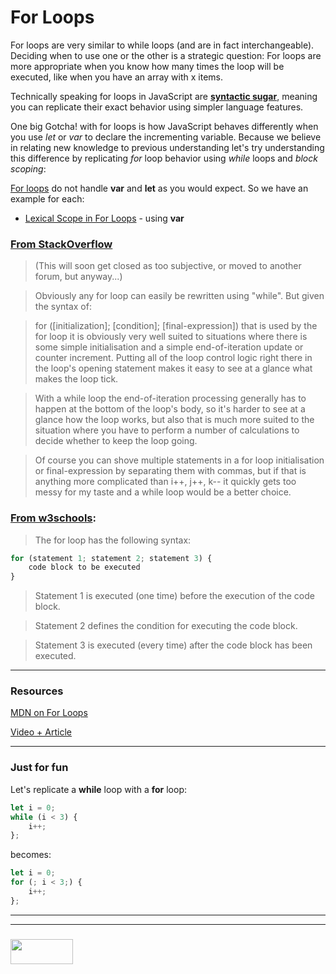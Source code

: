 # For Loops

For loops are very similar to while loops (and are in fact interchangeable). Deciding when to use one or the other is a strategic question:  For loops are more appropriate when you know how many times the loop will be executed, like when you have an array with x items. 

Technically speaking for loops in JavaScript are [__syntactic sugar__](https://www.quora.com/What-is-syntactic-sugar-in-programming-languages), meaning you can replicate their exact behavior using simpler language features. 

One big Gotcha! with for loops is how JavaScript behaves differently when you use _let_ or _var_ to declare the incrementing variable.  Because we believe in relating new knowledge to previous understanding let's try understanding this difference by replicating _for_ loop behavior using _while_ loops and _block scoping_:

[For loops](https://www.w3schools.com/js/js_loop_for.asp) do not handle __var__ and __let__ as you would expect.  So we have an example for each:
* [Lexical Scope in For Loops](./for-loop-var) - using __var__ 

### [From StackOverflow](https://stackoverflow.com/questions/8109509/in-which-situations-should-i-use-while-loops-instead-for-loops-in-javascript#)
> (This will soon get closed as too subjective, or moved to another forum, but anyway...)

> Obviously any for loop can easily be rewritten using "while". But given the syntax of:

> for ([initialization]; [condition]; [final-expression])
that is used by the for loop it is obviously very well suited to situations where there is some simple initialisation and a simple end-of-iteration update or counter increment. Putting all of the loop control logic right there in the loop's opening statement makes it easy to see at a glance what makes the loop tick.

> With a while loop the end-of-iteration processing generally has to happen at the bottom of the loop's body, so it's harder to see at a glance how the loop works, but also that is much more suited to the situation where you have to perform a number of calculations to decide whether to keep the loop going.

> Of course you can shove multiple statements in a for loop initialisation or final-expression by separating them with commas, but if that is anything more complicated than i++, j++, k-- it quickly gets too messy for my taste and a while loop would be a better choice.

### [From w3schools](https://www.w3schools.com/js/js_loop_for.asp):

> The for loop has the following syntax:

```js
for (statement 1; statement 2; statement 3) {
    code block to be executed
}
```

> Statement 1 is executed (one time) before the execution of the code block.

> Statement 2 defines the condition for executing the code block.

> Statement 3 is executed (every time) after the code block has been executed.

___

### Resources

[MDN on For Loops](https://developer.mozilla.org/en-US/docs/Web/JavaScript/Reference/Statements/for)

[Video + Article](https://www.kirupa.com/html5/loops_in_javascript.htm)

___

### Just for fun


Let's replicate a __while__ loop with a __for__ loop:

```js
let i = 0;
while (i < 3) {
	i++;
};
```

becomes:
```js
let i = 0;
for (; i < 3;) {
	i++;
};
```


___
___
### <a href="http://elewa.education/blog" target="_blank"><img src="https://user-images.githubusercontent.com/18554853/34921062-506450ae-f97d-11e7-875f-6feeb26ad72d.png" width="100" height="40"/></a>

